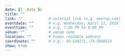 ```yaml
---
date: {{ .Date }}
title: ""
link: ""            # external link (e.g. meetup.com)
eventdate: ""       # e.g. Wednesday, April 11, 2018
eventtime: ""       # e.g. 7:00 PM to 9:00 PM
venue: ""           # venue name
location: ""        # human readable address
coordinate: ""      # e.g.: 45.528171,-73.5980124
show: true
---
```

